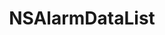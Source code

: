 ﻿---
uid: crmscript_ref_NSAlarmDataList
title: NSAlarmDataList
intellisense: Void.NSAlarmDataList
keywords: NSAlarmDataList
so.topic: reference
---
